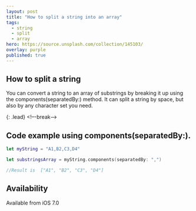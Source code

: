```yaml
---
layout: post
title: "How to split a string into an array"
tags:
  - string
  - split
  - array
hero: https://source.unsplash.com/collection/145103/
overlay: purple
published: true
---
```


## How to split a string

You can convert a string to an array of substrings by breaking it up using the components(separatedBy:) method. It can split a string by space, but also by any character set you need.

{: .lead}
<!–-break-–>
## Code example using components(separatedBy:).

```swift
let myString = "A1,B2,C3,D4"

let substringsArray = myString.components(separatedBy: ",")

//Result is  ["A1", "B2", "C3", "D4"]
```

##  Availability  

Available from iOS 7.0

